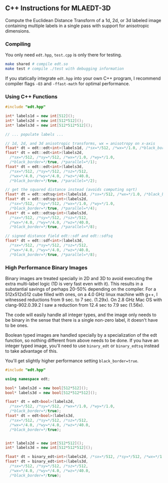 ## C++ Instructions for MLAEDT-3D

Compute the Euclidean Distance Transform of a 1d, 2d, or 3d labeled image containing multiple labels in a single pass with support for anisotropic dimensions.

### Compiling

You only need `edt.hpp`, `test.cpp` is only there for testing.

```bash
make shared # compile edt.so
make test # compile ./test with debugging information
```

If you statically integrate `edt.hpp` into your own C++ program, I recommend compiler flags `-O3` and `-ffast-math` for optimal performance.

### Using C++ Functions

```cpp
#include "edt.hpp"

int* labels1d = new int[512]();
int* labels2d = new int[512*512]();
int* labels3d = new int[512*512*512]();

// ... populate labels ...

// 1d, 2d, and 3d anisotropic transforms, wx = anisotropy on x-axis 
float* dt = edt::edt<int>(labels1d, /*sx=*/512, /*wx=*/1.0, /*black_border=*/true); 
float* dt = edt::edt<int>(labels2d, 
  /*sx=*/512, /*sy=*/512, /*wx=*/1.0, /*wy=*/1.0,
  /*black_border=*/true, /*parallel=*/1); 
float* dt = edt::edt<int>(labels3d, 
  /*sx=*/512, /*sy=*/512, /*sz=*/512,
  /*wx=*/4.0, /*wy=*/4.0, /*wz=*/40.0,
  /*black_border=*/true, /*parallel=*/2); 

// get the squared distance instead (avoids computing sqrt)
float* dt = edt::edtsq<int>(labels1d, /*sx=*/512, /*wx=*/1.0, /*black_border=*/true); 
float* dt = edt::edtsq<int>(labels2d, 
  /*sx=*/512, /*sy=*/512, /*wx=*/1.0, /*wy=*/1.0,
  /*black_border=*/true, /*parallel=*/4); 
float* dt = edt::edtsq<int>(labels3d, 
  /*sx=*/512, /*sy=*/512, /*sz=*/512,
  /*wx=*/4.0, /*wy=*/4.0, /*wz=*/40.0,
  /*black_border=*/true, /*parallel=*/8); 

// signed distance field edt::sdf and edt::sdfsq
float* dt = edt::sdf<int>(labels3d, 
  /*sx=*/512, /*sy=*/512, /*sz=*/512,
  /*wx=*/4.0, /*wy=*/4.0, /*wz=*/40.0,
  /*black_border=*/true, /*parallel=*/8);

```

### High Performance Binary Images

Binary images are treated specially in 2D and 3D to avoid executing the extra multi-label logic (1D is very fast even with it). This results in a substantial savings of perhaps 20-50% depending on the compiler. For a 512x512x512 cube filled with ones, on a 4.0 GHz linux machine with g++, I witnessed reductions from 9 sec. to 7 sec. (1.29x). On 2.8 GHz Mac OS with clang-902.0.39.2 I saw a reduction from 12.4 sec to 7.9 sec (1.56x).  

The code will easily handle all integer types, and the image only needs to be binary in the sense that there is a single non-zero label, it doesn't have to be ones.  

Boolean typed images are handled specially by a specialization of the edt function, so nothing different from above needs to be done. If you have an integer typed image, you'll need to use `binary_edt` or `binary_edtsq` instead to take advantage of this.  

You'll get slightly higher performance setting `black_border=true`.  


```cpp
#include "edt.hpp"

using namespace edt;

bool* labels2d = new bool[512*512]();
bool* labels3d = new bool[512*512*512]();

float* dt = edt<bool>(labels2d, 
  /*sx=*/512, /*sy=*/512, /*wx=*/1.0, /*wy=*/1.0,
  /*black_border=*/true); 
float* dt = edt<bool>(labels3d, 
  /*sx=*/512, /*sy=*/512, /*sz=*/512,
  /*wx=*/4.0, /*wy=*/4.0, /*wz=*/40.0,
  /*black_border=*/true); 


int* labels2d = new int[512*512]();
int* labels3d = new int[512*512*512]();

float* dt = binary_edt<int>(labels2d, /*sx=*/512, /*sy=*/512, /*wx=*/1.0, /*wy=*/1.0); 
float* dt = binary_edt<int>(labels3d, 
  /*sx=*/512, /*sy=*/512, /*sz=*/512,
  /*wx=*/4.0, /*wy=*/4.0, /*wz=*/40.0,
  /*black_border=*/true); 

```
